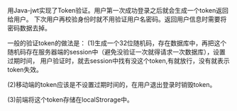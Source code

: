 用Java-jwt实现了Token验证。用户第一次成功登录之后就会生成一个token返回给用户。
下次用户再校验身份时就不用验证用户名密码。返回用户信息时需要将密码数据去掉。

一般的验证token的做法是：
(1)生成一个32位随机码，存在数据库中，再把这个随机码存在服务器端的session中（避免没验证一次就得请求一次数据库），设置过期时间，
用户验证时，就去session中找有没这个token,有就放行，没有就表示token失效。

(2)移动端的token应该是不设置过期时间的，在用户退出登录时销毁token。

(3)前端将这个token存储在localStrorage中。
